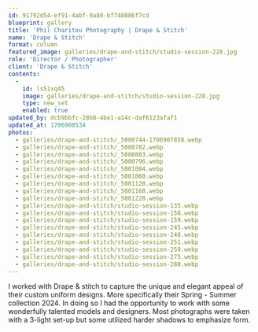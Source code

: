 ```yaml
---
id: 91792d54-ef91-4abf-9a80-bf748086f7cd
blueprint: gallery
title: 'Phil Charitou Photography | Drape & Stitch'
name: 'Drape & Stitch'
format: column
featured_image: galleries/drape-and-stitch/studio-session-228.jpg
role: 'Director / Photographer'
client: 'Drape & Stitch'
contents:
  -
    id: ls51xq45
    image: galleries/drape-and-stitch/studio-session-228.jpg
    type: new_set
    enabled: true
updated_by: dcb9bbfc-28b8-4be1-a14c-daf6123afaf1
updated_at: 1706908534
photos:
  - galleries/drape-and-stitch/_5000744-1706907858.webp
  - galleries/drape-and-stitch/_5000782.webp
  - galleries/drape-and-stitch/_5000803.webp
  - galleries/drape-and-stitch/_5000796.webp
  - galleries/drape-and-stitch/_5001004.webp
  - galleries/drape-and-stitch/_5001060.webp
  - galleries/drape-and-stitch/_5001128.webp
  - galleries/drape-and-stitch/_5001168.webp
  - galleries/drape-and-stitch/_5001228.webp
  - galleries/drape-and-stitch/studio-session-135.webp
  - galleries/drape-and-stitch/studio-session-158.webp
  - galleries/drape-and-stitch/studio-session-159.webp
  - galleries/drape-and-stitch/studio-session-245.webp
  - galleries/drape-and-stitch/studio-session-248.webp
  - galleries/drape-and-stitch/studio-session-251.webp
  - galleries/drape-and-stitch/studio-session-259.webp
  - galleries/drape-and-stitch/studio-session-275.webp
  - galleries/drape-and-stitch/studio-session-280.webp
---
```

I worked with Drape & stitch to capture the unique and elegant appeal of their custom uniform designs. More specifically their Spring - Summer collection 2024. In doing so I had the opportunity to work with some wonderfully talented models and designers. Most photographs were taken with a 3-light set-up but some utilized harder shadows to emphasize form.